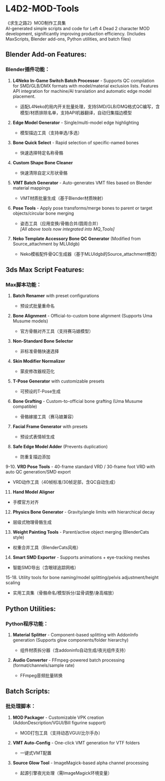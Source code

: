 # L4D2-MOD-Tools  
《求生之路2》MOD制作工具集  
AI-generated simple scripts and code for Left 4 Dead 2 character MOD development, significantly improving production efficiency. (Includes MaxScripts, Blender add-ons, Python utilities, and batch files)  

## Blender Add-on Features:  
### Blender插件功能：  
1. **L4Neko In-Game Switch Batch Processor** - Supports QC compilation for SMD/GLB/DMX formats with model/material exclusion lists. Features API integration for machine/AI translation and automatic edge model placement.  
   - 适配L4Neko的局内开关批量处理，支持SMD/GLB/DMQ格式QC编写，含模型/材质排除名单，支持API机器翻译，自动归集描边模型  

2. **Edge Model Generator** - Single/multi-model edge highlighting  
   - 模型描边工具（支持单选/多选）  

3. **Bone Quick Select** - Rapid selection of specific-named bones  
   - 快速选择特定名称骨骼  

4. **Custom Shape Bone Cleaner**  
   - 快速清除自定义形状骨骼  

5. **VMT Batch Generator** - Auto-generates VMT files based on Blender material mappings  
   - VMT材质批量生成（基于Blender材质映射）  

6. **Pose Tools** - Apply pose transforms/merge bones to parent or target objects/circular bone merging  
   - 姿态工具（应用变换/骨骼合并/圆周合并）  
   *[All above tools now integrated into MQ_Tools]*  

7. **Neko Template Accessory Bone QC Generator** (Modified from Source_attachment by MLUIdgb)  
   - Neko模板配件骨QC生成器（基于MLUIdgb的Source_attachment修改）  

## 3ds Max Script Features:  
### Max脚本功能：  
1. **Batch Renamer** with preset configurations  
   - 预设式批量重命名  

2. **Bone Alignment** - Official-to-custom bone alignment (Supports Uma Musume models)  
   - 官方骨骼对齐工具（支持赛马娘模型）  

3. **Non-Standard Bone Selector**  
   - 非标准骨骼快速选择  

4. **Skin Modifier Normalizer**  
   - 蒙皮修改器规范化  

5. **T-Pose Generator** with customizable presets  
   - 可预设的T-Pose生成  

6. **Bone Grafting** - Custom-to-official bone grafting (Uma Musume compatible)  
   - 骨骼嫁接工具（赛马娘兼容）  

7. **Facial Frame Generator** with presets  
   - 预设式表情帧生成  

8. **Safe Edge Model Adder** (Prevents duplication)  
   - 防重复描边添加  

9-10. **VRD Pose Tools** - 40-frame standard VRD / 30-frame foot VRD with auto QC generation/SMD export  
   - VRD动作工具（40帧标准/30帧足部，含QC自动生成）  

11. **Hand Model Aligner**  
   - 手模官方对齐  

12. **Physics Bone Generator** - Gravity/angle limits with hierarchical decay  
   - 层级式物理骨骼生成  

13. **Weight Painting Tools** - Parent/active object merging (BlenderCats style)  
   - 权重合并工具（BlenderCats风格）  

14. **Smart SMD Exporter** - Supports animations + eye-tracking meshes  
   - 智能SMD导出（含眼球追踪网格）  

15-18. Utility tools for bone naming/model splitting/pelvis adjustment/height scaling  
   - 实用工具集（骨骼命名/模型拆分/盆骨调整/身高缩放）  

## Python Utilities:  
### Python程序功能：  
1. **Material Splitter** - Component-based splitting with AddonInfo generation (Supports glow components/folder hierarchy)  
   - 组件材质拆分器（含addoninfo自动生成/夜光组件支持）  

2. **Audio Converter** - FFmpeg-powered batch processing (format/channels/sample rate)  
   - FFmpeg音频批量转换  

## Batch Scripts:  
### 批处理脚本：  
1. **MOD Packager** - Customizable VPK creation (AddonDescription/VGUI/Bill figurine support)  
   - MOD打包工具（支持动态VGUI/比尔手办）  

2. **VMT Auto-Config** - One-click VMT generation for VTF folders  
   - 一键式VMT配置  

3. **Source Glow Tool** - ImageMagick-based alpha channel processing  
   - 起源引擎夜光处理（需ImageMagick环境变量）  
